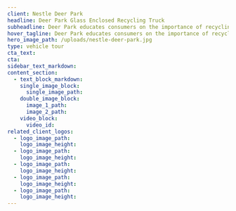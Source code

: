 ```yaml
---
client: Nestle Deer Park
headline: Deer Park Glass Enclosed Recycling Truck
subheadline: Deer Park educates consumers on the importance of recycling water bottles
hover_tagline: Deer Park educates consumers on the importance of recycling water bottles
hero_image_path: /uploads/nestle-deer-park.jpg
type: vehicle tour
cta_text:
cta:
sidebar_text_markdown:
content_section:
  - text_block_markdown:
    single_image_block:
      single_image_path:
    double_image_block:
      image_1_path:
      image_2_path:
    video_block:
      video_id:
related_client_logos:
  - logo_image_path:
    logo_image_height:
  - logo_image_path:
    logo_image_height:
  - logo_image_path:
    logo_image_height:
  - logo_image_path:
    logo_image_height:
  - logo_image_path:
    logo_image_height:
---
```


